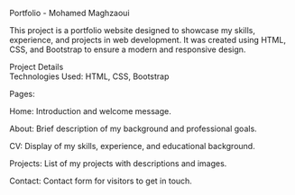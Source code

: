 Portfolio - Mohamed Maghzaoui           

This project is a portfolio website designed to showcase my skills, experience, and projects in web development. It was created using HTML, CSS, and Bootstrap to ensure a modern and responsive design.

Project Details      
Technologies Used: HTML, CSS, Bootstrap          

Pages:

Home: Introduction and welcome message.

About: Brief description of my background and professional goals.

CV: Display of my skills, experience, and educational background.

Projects: List of my projects with descriptions and images.

Contact: Contact form for visitors to get in touch.
